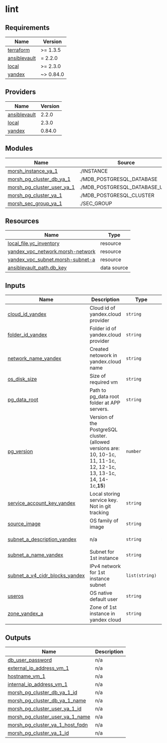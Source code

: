 # lint

<!-- BEGINNING OF PRE-COMMIT-TERRAFORM DOCS HOOK -->
## Requirements

| Name | Version |
|------|---------|
| <a name="requirement_terraform"></a> [terraform](#requirement\_terraform) | >= 1.3.5 |
| <a name="requirement_ansiblevault"></a> [ansiblevault](#requirement\_ansiblevault) | = 2.2.0 |
| <a name="requirement_local"></a> [local](#requirement\_local) | >= 2.3.0 |
| <a name="requirement_yandex"></a> [yandex](#requirement\_yandex) | ~> 0.84.0 |

## Providers

| Name | Version |
|------|---------|
| <a name="provider_ansiblevault"></a> [ansiblevault](#provider\_ansiblevault) | 2.2.0 |
| <a name="provider_local"></a> [local](#provider\_local) | 2.3.0 |
| <a name="provider_yandex"></a> [yandex](#provider\_yandex) | 0.84.0 |

## Modules

| Name | Source | Version |
|------|--------|---------|
| <a name="module_morsh_instance_ya_1"></a> [morsh\_instance\_ya\_1](#module\_morsh\_instance\_ya\_1) | ./INSTANCE | n/a |
| <a name="module_morsh_pg_cluster_db_ya_1"></a> [morsh\_pg\_cluster\_db\_ya\_1](#module\_morsh\_pg\_cluster\_db\_ya\_1) | ./MDB_POSTGRESQL_DATABASE | n/a |
| <a name="module_morsh_pg_cluster_user_ya_1"></a> [morsh\_pg\_cluster\_user\_ya\_1](#module\_morsh\_pg\_cluster\_user\_ya\_1) | ./MDB_POSTGRESQL_DATABASE_USER | n/a |
| <a name="module_morsh_pg_cluster_ya_1"></a> [morsh\_pg\_cluster\_ya\_1](#module\_morsh\_pg\_cluster\_ya\_1) | ./MDB_POSTGRESQL_CLUSTER | n/a |
| <a name="module_morsh_sec_group_ya_1"></a> [morsh\_sec\_group\_ya\_1](#module\_morsh\_sec\_group\_ya\_1) | ./SEC_GROUP | n/a |

## Resources

| Name | Type |
|------|------|
| [local_file.yc_inventory](https://registry.terraform.io/providers/hashicorp/local/latest/docs/resources/file) | resource |
| [yandex_vpc_network.morsh-network](https://registry.terraform.io/providers/yandex-cloud/yandex/latest/docs/resources/vpc_network) | resource |
| [yandex_vpc_subnet.morsh-subnet-a](https://registry.terraform.io/providers/yandex-cloud/yandex/latest/docs/resources/vpc_subnet) | resource |
| [ansiblevault_path.db_key](https://registry.terraform.io/providers/MeilleursAgents/ansiblevault/2.2.0/docs/data-sources/path) | data source |

## Inputs

| Name | Description | Type | Default | Required |
|------|-------------|------|---------|:--------:|
| <a name="input_cloud_id_yandex"></a> [cloud\_id\_yandex](#input\_cloud\_id\_yandex) | Cloud id of yandex.cloud provider | `string` | n/a | yes |
| <a name="input_folder_id_yandex"></a> [folder\_id\_yandex](#input\_folder\_id\_yandex) | Folder id of yandex.cloud provider | `string` | n/a | yes |
| <a name="input_network_name_yandex"></a> [network\_name\_yandex](#input\_network\_name\_yandex) | Created netowork in yandex.cloud name | `string` | n/a | yes |
| <a name="input_os_disk_size"></a> [os\_disk\_size](#input\_os\_disk\_size) | Size of required vm | `string` | `"20"` | no |
| <a name="input_pg_data_root"></a> [pg\_data\_root](#input\_pg\_data\_root) | Path to pg\_data root folder at APP servers. | `string` | `"/opt/pg_data"` | no |
| <a name="input_pg_version"></a> [pg\_version](#input\_pg\_version) | Version of the PostgreSQL cluster. <br>  (allowed versions are: 10, 10-1c, 11, 11-1c, 12, 12-1c, 13, 13-1c, 14, 14-1c,**15**) | `number` | `15` | no |
| <a name="input_service_account_key_yandex"></a> [service\_account\_key\_yandex](#input\_service\_account\_key\_yandex) | Local storing service key. Not in git tracking | `string` | `"./key.json"` | no |
| <a name="input_source_image"></a> [source\_image](#input\_source\_image) | OS family of image | `string` | `"ubuntu-2004-lts"` | no |
| <a name="input_subnet_a_description_yandex"></a> [subnet\_a\_description\_yandex](#input\_subnet\_a\_description\_yandex) | n/a | `string` | `"Subnet A for morshimus instance A"` | no |
| <a name="input_subnet_a_name_yandex"></a> [subnet\_a\_name\_yandex](#input\_subnet\_a\_name\_yandex) | Subnet for 1st instance | `string` | `"morsh-subnet-a"` | no |
| <a name="input_subnet_a_v4_cidr_blocks_yandex"></a> [subnet\_a\_v4\_cidr\_blocks\_yandex](#input\_subnet\_a\_v4\_cidr\_blocks\_yandex) | IPv4 network for 1st instance subnet | `list(string)` | <pre>[<br>  "192.168.21.0/28"<br>]</pre> | no |
| <a name="input_useros"></a> [useros](#input\_useros) | OS native default user | `string` | `"ubuntu"` | no |
| <a name="input_zone_yandex_a"></a> [zone\_yandex\_a](#input\_zone\_yandex\_a) | Zone of 1st instance in yandex cloud | `string` | `"ru-central1-a"` | no |

## Outputs

| Name | Description |
|------|-------------|
| <a name="output_db_user_password"></a> [db\_user\_password](#output\_db\_user\_password) | n/a |
| <a name="output_external_ip_address_vm_1"></a> [external\_ip\_address\_vm\_1](#output\_external\_ip\_address\_vm\_1) | n/a |
| <a name="output_hostname_vm_1"></a> [hostname\_vm\_1](#output\_hostname\_vm\_1) | n/a |
| <a name="output_internal_ip_address_vm_1"></a> [internal\_ip\_address\_vm\_1](#output\_internal\_ip\_address\_vm\_1) | n/a |
| <a name="output_morsh_pg_cluster_db_ya_1_id"></a> [morsh\_pg\_cluster\_db\_ya\_1\_id](#output\_morsh\_pg\_cluster\_db\_ya\_1\_id) | n/a |
| <a name="output_morsh_pg_cluster_db_ya_1_name"></a> [morsh\_pg\_cluster\_db\_ya\_1\_name](#output\_morsh\_pg\_cluster\_db\_ya\_1\_name) | n/a |
| <a name="output_morsh_pg_cluster_user_ya_1_id"></a> [morsh\_pg\_cluster\_user\_ya\_1\_id](#output\_morsh\_pg\_cluster\_user\_ya\_1\_id) | n/a |
| <a name="output_morsh_pg_cluster_user_ya_1_name"></a> [morsh\_pg\_cluster\_user\_ya\_1\_name](#output\_morsh\_pg\_cluster\_user\_ya\_1\_name) | n/a |
| <a name="output_morsh_pg_cluster_ya_1_host_fqdn"></a> [morsh\_pg\_cluster\_ya\_1\_host\_fqdn](#output\_morsh\_pg\_cluster\_ya\_1\_host\_fqdn) | n/a |
| <a name="output_morsh_pg_cluster_ya_1_id"></a> [morsh\_pg\_cluster\_ya\_1\_id](#output\_morsh\_pg\_cluster\_ya\_1\_id) | n/a |
<!-- END OF PRE-COMMIT-TERRAFORM DOCS HOOK -->
